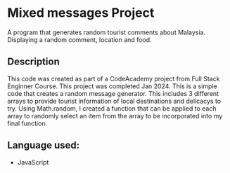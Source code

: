 # Mixed messages Project
A program that generates random tourist comments about Malaysia. Displaying a random comment, location and food. 

## Description
This code was created as part of a CodeAcademy project from Full Stack Enginner Course. This project was completed Jan 2024.
This is a simple code that creates a random message generator. This includes 3 different arrays to provide tourist information of local destinations and delicacys to try. Using Math.random, I created a function that can be applied to each array to randomly select an item from the array to be incorporated into my final function.

## Language used:
* JavaScript
